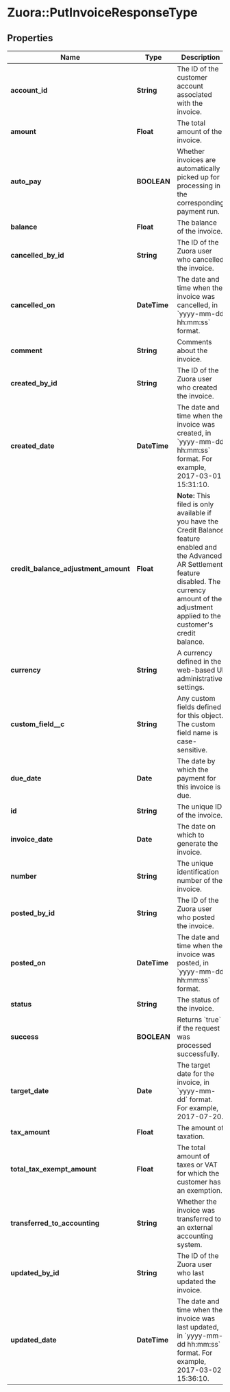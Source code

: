 # Zuora::PutInvoiceResponseType

## Properties
Name | Type | Description | Notes
------------ | ------------- | ------------- | -------------
**account_id** | **String** | The ID of the customer account associated with the invoice.  | [optional] 
**amount** | **Float** | The total amount of the invoice.  | [optional] 
**auto_pay** | **BOOLEAN** | Whether invoices are automatically picked up for processing in the corresponding payment run.   | [optional] 
**balance** | **Float** | The balance of the invoice.  | [optional] 
**cancelled_by_id** | **String** | The ID of the Zuora user who cancelled the invoice.  | [optional] 
**cancelled_on** | **DateTime** | The date and time when the invoice was cancelled, in &#x60;yyyy-mm-dd hh:mm:ss&#x60; format.  | [optional] 
**comment** | **String** | Comments about the invoice.   | [optional] 
**created_by_id** | **String** | The ID of the Zuora user who created the invoice.  | [optional] 
**created_date** | **DateTime** | The date and time when the invoice was created, in &#x60;yyyy-mm-dd hh:mm:ss&#x60; format. For example, 2017-03-01 15:31:10.  | [optional] 
**credit_balance_adjustment_amount** | **Float** | **Note:** This filed is only available if you have the Credit Balance feature enabled and the Advanced AR Settlement feature disabled.  The currency amount of the adjustment applied to the customer&#39;s credit balance.  | [optional] 
**currency** | **String** | A currency defined in the web-based UI administrative settings.  | [optional] 
**custom_field__c** | **String** | Any custom fields defined for this object. The custom field name is case-sensitive.  | [optional] 
**due_date** | **Date** | The date by which the payment for this invoice is due.   | [optional] 
**id** | **String** | The unique ID of the invoice.  | [optional] 
**invoice_date** | **Date** | The date on which to generate the invoice.  | [optional] 
**number** | **String** | The unique identification number of the invoice.  | [optional] 
**posted_by_id** | **String** | The ID of the Zuora user who posted the invoice.  | [optional] 
**posted_on** | **DateTime** | The date and time when the invoice was posted, in &#x60;yyyy-mm-dd hh:mm:ss&#x60; format.   | [optional] 
**status** | **String** | The status of the invoice.  | [optional] 
**success** | **BOOLEAN** | Returns &#x60;true&#x60; if the request was processed successfully.  | [optional] 
**target_date** | **Date** | The target date for the invoice, in &#x60;yyyy-mm-dd&#x60; format. For example, 2017-07-20.   | [optional] 
**tax_amount** | **Float** | The amount of taxation.  | [optional] 
**total_tax_exempt_amount** | **Float** | The total amount of taxes or VAT for which the customer has an exemption.  | [optional] 
**transferred_to_accounting** | **String** | Whether the invoice was transferred to an external accounting system.  | [optional] 
**updated_by_id** | **String** | The ID of the Zuora user who last updated the invoice.  | [optional] 
**updated_date** | **DateTime** | The date and time when the invoice was last updated, in &#x60;yyyy-mm-dd hh:mm:ss&#x60; format. For example, 2017-03-02 15:36:10.  | [optional] 


